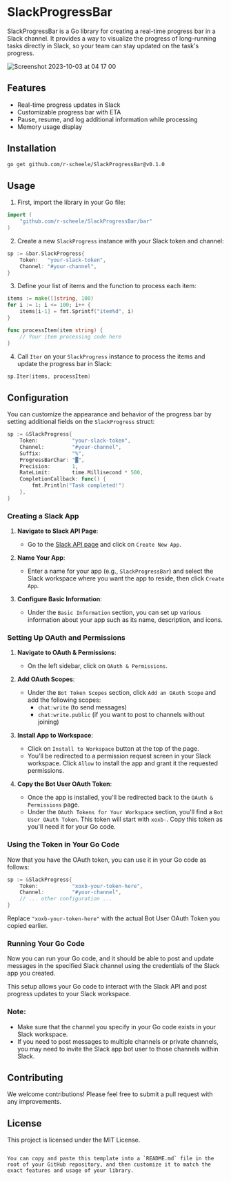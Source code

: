 # SlackProgressBar

SlackProgressBar is a Go library for creating a real-time progress bar in a Slack channel. It provides a way to visualize the progress of long-running tasks directly in Slack, so your team can stay updated on the task's progress.

![Screenshot 2023-10-03 at 04 17 00](https://github.com/r-scheele/SlackProgressBar/assets/67229938/9449e821-117f-4192-9252-33779c93a983)


## Features

- Real-time progress updates in Slack
- Customizable progress bar with ETA
- Pause, resume, and log additional information while processing
- Memory usage display

## Installation

```bash
go get github.com/r-scheele/SlackProgressBar@v0.1.0
```

## Usage

1. First, import the library in your Go file:

```go
import (
    "github.com/r-scheele/SlackProgressBar/bar"
)
```

2. Create a new `SlackProgress` instance with your Slack token and channel:

```go
sp := &bar.SlackProgress{
    Token:   "your-slack-token",
    Channel: "#your-channel",
}
```

3. Define your list of items and the function to process each item:

```go
items := make([]string, 100)
for i := 1; i <= 100; i++ {
    items[i-1] = fmt.Sprintf("item%d", i)
}

func processItem(item string) {
    // Your item processing code here
}
```

4. Call `Iter` on your `SlackProgress` instance to process the items and update the progress bar in Slack:

```go
sp.Iter(items, processItem)
```

## Configuration

You can customize the appearance and behavior of the progress bar by setting additional fields on the `SlackProgress` struct:

```go
sp := &SlackProgress{
    Token:           "your-slack-token",
    Channel:         "#your-channel",
    Suffix:          "%",
    ProgressBarChar: "▓",
    Precision:       1,
    RateLimit:       time.Millisecond * 500,
    CompletionCallback: func() {
        fmt.Println("Task completed!")
    },
}
```



### Creating a Slack App

1. **Navigate to Slack API Page**:
   - Go to the [Slack API page](https://api.slack.com/apps) and click on `Create New App`.

2. **Name Your App**:
   - Enter a name for your app (e.g., `SlackProgressBar`) and select the Slack workspace where you want the app to reside, then click `Create App`.

3. **Configure Basic Information**:
   - Under the `Basic Information` section, you can set up various information about your app such as its name, description, and icons.

### Setting Up OAuth and Permissions

1. **Navigate to OAuth & Permissions**:
   - On the left sidebar, click on `OAuth & Permissions`.

2. **Add OAuth Scopes**:
   - Under the `Bot Token Scopes` section, click `Add an OAuth Scope` and add the following scopes:
     - `chat:write` (to send messages)
     - `chat:write.public` (if you want to post to channels without joining)

3. **Install App to Workspace**:
   - Click on `Install to Workspace` button at the top of the page.
   - You'll be redirected to a permission request screen in your Slack workspace. Click `Allow` to install the app and grant it the requested permissions.

4. **Copy the Bot User OAuth Token**:
   - Once the app is installed, you'll be redirected back to the `OAuth & Permissions` page.
   - Under the `OAuth Tokens for Your Workspace` section, you'll find a `Bot User OAuth Token`. This token will start with `xoxb-`. Copy this token as you'll need it for your Go code.

### Using the Token in Your Go Code

Now that you have the OAuth token, you can use it in your Go code as follows:

```go
sp := &SlackProgress{
    Token:           "xoxb-your-token-here",
    Channel:         "#your-channel",
    // ... other configuration ...
}
```

Replace `"xoxb-your-token-here"` with the actual Bot User OAuth Token you copied earlier.

### Running Your Go Code

Now you can run your Go code, and it should be able to post and update messages in the specified Slack channel using the credentials of the Slack app you created.

This setup allows your Go code to interact with the Slack API and post progress updates to your Slack workspace.

### Note:

- Make sure that the channel you specify in your Go code exists in your Slack workspace.
- If you need to post messages to multiple channels or private channels, you may need to invite the Slack app bot user to those channels within Slack.

## Contributing

We welcome contributions! Please feel free to submit a pull request with any improvements.

## License

This project is licensed under the MIT License.
```

You can copy and paste this template into a `README.md` file in the root of your GitHub repository, and then customize it to match the exact features and usage of your library.
